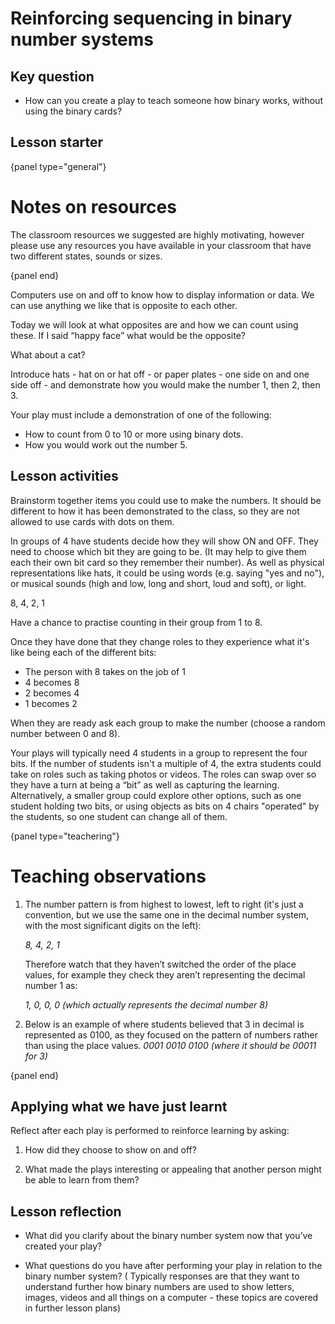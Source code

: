 # Reinforcing sequencing in binary number systems

## Key question

- How can you create a play to teach someone how binary works, without using the binary cards?

## Lesson starter

{panel type="general"}

# Notes on resources

The classroom resources we suggested are highly motivating, however please use any resources you have available in your classroom that have two different states, sounds or sizes.

{panel end}

Computers use on and off to know how to display information or data.
We can use anything we like that is opposite to each other.

Today we will look at what opposites are and how we can count using these.
If I said “happy face” what would be the opposite?

What about a cat?

Introduce hats - hat on or hat off - or paper plates - one side on and one side off - and demonstrate how you would make the number 1, then 2, then 3.

Your play must include a demonstration of one of the following:

-   How to count from 0 to 10 or more using binary dots.
-   How you would work out the number 5.

## Lesson activities

Brainstorm together items you could use to make the numbers.
It should be different to how it has been demonstrated to the class, so they are not allowed to use cards with dots on them.

In groups of 4 have students decide how they will show ON and OFF.
They need to choose which bit they are going to be.
(It may help to give them each their own bit card so they remember their number).
As well as physical representations like hats, it could be using words (e.g. saying "yes and no"), or musical sounds (high and low, long and short, loud and soft), or light.

8, 4, 2, 1

Have a chance to practise counting in their group from 1 to 8.

Once they have done that they change roles to they experience what it's like being each of the different bits:

-   The person with 8 takes on the job of 1
-   4 becomes 8
-   2 becomes 4
-   1 becomes 2

When they are ready ask each group to make the number (choose a random number between 0 and 8).

Your plays will typically need 4 students in a group to represent the four bits.
If the number of students isn't a multiple of 4, the extra students could take on roles such as taking photos or videos.
The roles can swap over so they have a turn at being a “bit” as well as capturing the learning.
Alternatively, a smaller group could explore other options, such as one student holding two bits, or using objects as bits on 4 chairs "operated" by the students, so one student can change all of them.

{panel type="teachering"}

# Teaching observations

1.  The number pattern is from highest to lowest, left to right (it's just a convention, but we use the same one in the decimal number system, with the most significant digits on the left):

    *8, 4, 2, 1*

    Therefore watch that they haven’t switched the order of the place values, for example they check they aren’t representing the decimal number 1 as:

    *1, 0, 0, 0 (which actually represents the decimal number 8)*

2.  Below is an example of where students believed that 3 in decimal is represented as 0100, as they focused on the pattern of numbers rather than using the place values.
    *0001
    0010
    0100 (where it should be 00011 for 3)*

{panel end}

## Applying what we have just learnt

Reflect after each play is performed to reinforce learning by asking:

1.  How did they choose to show on and off?

2.  What made the plays interesting or appealing that another person might be able to learn from them?

## Lesson reflection

-   What did you clarify about the binary number system now that you’ve created your play?

-   What questions do you have after performing your play in relation to the binary number system? (
    Typically responses are that they want to understand further how binary numbers are used to show letters, images, videos and all things on a computer - these topics are covered in further lesson plans)
